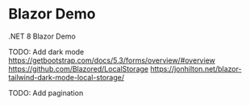 # Blazor Demo

.NET 8 Blazor Demo


TODO: Add dark mode
https://getbootstrap.com/docs/5.3/forms/overview/#overview
https://github.com/Blazored/LocalStorage
https://jonhilton.net/blazor-tailwind-dark-mode-local-storage/

TODO: Add pagination